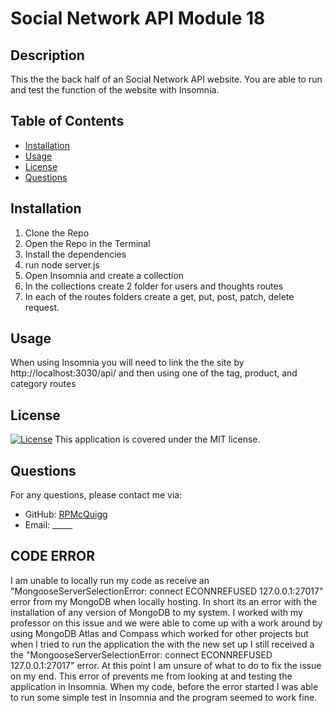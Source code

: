 # Social Network API Module 18

## Description
This the the back half of an Social Network API website. You are able to run and test the function of the website with Insomnia.

## Table of Contents
- [Installation](#installation)
- [Usage](#usage)
- [License](#license)
- [Questions](#questions)

## Installation
1. Clone the Repo 
2. Open the Repo in the Terminal 
3. Install the dependencies  
4. run node server.js 
5. Open Insomnia and create a collection 
6. In the collections create 2 folder for users and thoughts routes 
7. In each of the routes folders create a get, put, post, patch, delete request.

## Usage
When using Insomnia you will need to link the the site by http://localhost:3030/api/ and then using one of the tag, product, and category routes

## License
[![License](https://img.shields.io/badge/License-MIT-blue.svg)](https://opensource.org/licenses/MIT)
This application is covered under the MIT license.

## Questions
For any questions, please contact me via:
- GitHub: [RPMcQuigg](https://github.com/RPMcQuigg)
- Email: _____

## CODE ERROR
I am unable to locally run my code as receive an "MongooseServerSelectionError: connect ECONNREFUSED 127.0.0.1:27017" error from my MongoDB when locally hosting. In short its an error with the installation of any version of MongoDB to my system. I worked with my professor on this issue and we were able to come up with a work around by using MongoDB Atlas and Compass which worked for other projects but when I tried to run the application the with the new set up I still received a the "MongooseServerSelectionError: connect ECONNREFUSED 127.0.0.1:27017" error. At this point I am unsure of what to do to fix the issue on my end. This error of prevents me from looking at and testing the application in Insomnia. When my code, before the error started I was able to run some simple test in Insomnia and the program seemed to work fine.